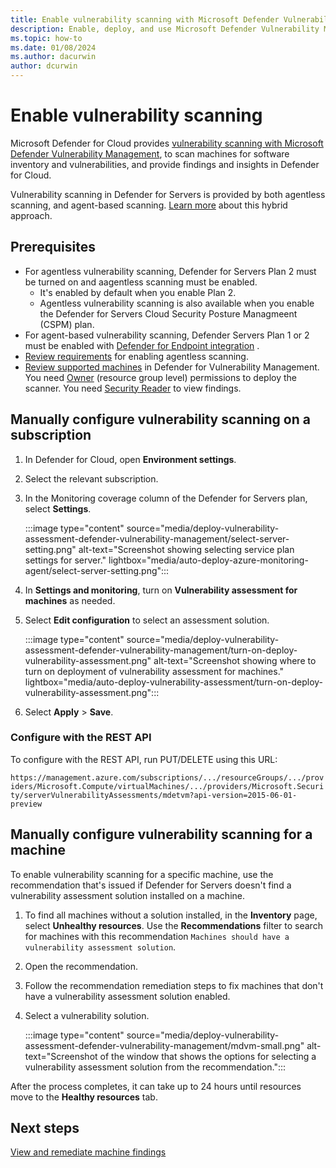 ```yaml
---
title: Enable vulnerability scanning with Microsoft Defender Vulnerability Management
description: Enable, deploy, and use Microsoft Defender Vulnerability Management with Microsoft Defender for Cloud to discover weaknesses in your Azure and hybrid machines
ms.topic: how-to
ms.date: 01/08/2024
ms.author: dacurwin
author: dcurwin
---
```


# Enable vulnerability scanning

Microsoft Defender for Cloud provides [vulnerability scanning with Microsoft Defender Vulnerability Management](auto-deploy-vulnerability-assessment.md), to scan machines for software inventory and vulnerabilities, and provide findings and insights in Defender for Cloud.

Vulnerability scanning in Defender for Servers is provided by both agentless scanning, and agent-based scanning. [Learn more](auto-deploy-vulnerability-assessment.md#agent-based-and-agentless-scanning) about this hybrid approach.


## Prerequisites

- For agentless vulnerability scanning, Defender for Servers Plan 2 must be turned on and aagentless scanning must be enabled.
    - It's enabled by default when you enable Plan 2.
    - Agentless vulnerability scanning is also available when you enable the Defender for Servers Cloud Security Posture Managmeent (CSPM) plan.
- For agent-based vulnerability scanning, Defender Servers Plan 1 or 2 must be enabled with [Defender for Endpoint integration](integration-defender-for-endpoint.md) .
- [Review requirements](enable-agentless-scanning-vms.md#prerequisites) for enabling agentless scanning.
- [Review supported machines](/defender-vulnerability-management/tvm-supported-os) in Defender for Vulnerability Management.
You need [Owner](/azure/role-based-access-control/built-in-roles#owner) (resource group level) permissions to deploy the scanner.
You need [Security Reader](/azure/role-based-access-control/built-in-roles#security-reader) to view findings.

## Manually configure vulnerability scanning on a subscription

1. In Defender for Cloud, open **Environment settings**.
1. Select the relevant subscription.
1. In the Monitoring coverage column of the Defender for Servers plan, select **Settings**.

    :::image type="content" source="media/deploy-vulnerability-assessment-defender-vulnerability-management/select-server-setting.png" alt-text="Screenshot showing selecting service plan settings for server." lightbox="media/auto-deploy-azure-monitoring-agent/select-server-setting.png":::

1. In **Settings and monitoring**, turn on **Vulnerability assessment for machines** as needed.
1. Select **Edit configuration** to select an assessment solution.

    :::image type="content" source="media/deploy-vulnerability-assessment-defender-vulnerability-management/turn-on-deploy-vulnerability-assessment.png" alt-text="Screenshot showing where to turn on deployment of vulnerability assessment for machines." lightbox="media/auto-deploy-vulnerability-assessment/turn-on-deploy-vulnerability-assessment.png":::
1. Select **Apply** > **Save**.


### Configure with the REST API

To configure with the REST API,  run PUT/DELETE using this URL: 

`https://management.azure.com/subscriptions/.../resourceGroups/.../providers/Microsoft.Compute/virtualMachines/.../providers/Microsoft.Security/serverVulnerabilityAssessments/mdetvm?api-version=2015-06-01-preview`


## Manually configure vulnerability scanning for a machine

To enable vulnerability scanning for a specific machine, use the recommendation that's issued if Defender for Servers doesn't find a vulnerability assessment solution installed on a machine.

1. To find all machines without a solution installed, in the **Inventory** page, select **Unhealthy resources**. Use the **Recommendations** filter to search for machines with this recommendation `Machines should have a vulnerability assessment solution`.
1. Open the recommendation.
1. Follow the recommendation remediation steps to fix machines that don't have a vulnerability assessment solution enabled.
1. Select a vulnerability solution.

    :::image type="content" source="media/deploy-vulnerability-assessment-defender-vulnerability-management/mdvm-small.png" alt-text="Screenshot of the window that shows the options for selecting a vulnerability assessment solution from the recommendation.":::

After the process completes, it can take up to 24 hours until resources move to the **Healthy resources** tab.



## Next steps

[View and remediate machine findings](remediate-vulnerability-findings-vm.md)
